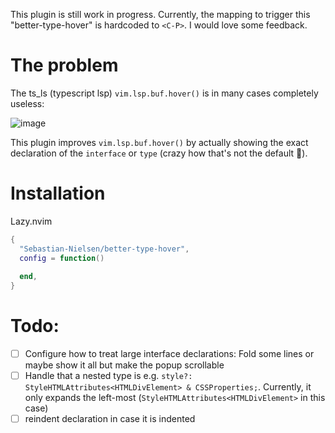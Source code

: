 This plugin is still work in progress. Currently, the mapping to trigger this "better-type-hover" is hardcoded to `<C-P>`. I would love some feedback.

# The problem

The ts_ls (typescript lsp) `vim.lsp.buf.hover()` is in many cases completely useless:

![image](https://github.com/user-attachments/assets/a30b638a-2d06-4861-9330-0375a2c4a828)

This plugin improves `vim.lsp.buf.hover()` by actually showing the exact declaration of the `interface` or `type` (crazy how that's not the default 🤔). 

# Installation

Lazy.nvim
```lua
{
  "Sebastian-Nielsen/better-type-hover",
  config = function()
    
  end,
}
```

# Todo:

- [ ] Configure how to treat large interface declarations: Fold some lines or maybe show it all but make the popup scrollable
- [ ] Handle that a nested type is e.g. `style?: StyleHTMLAttributes<HTMLDivElement> & CSSProperties;`. Currently, it only expands the left-most (`StyleHTMLAttributes<HTMLDivElement>` in this case)
- [ ] reindent declaration in case it is indented
